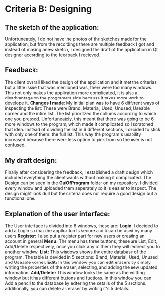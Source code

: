Criteria B: Designing
===

## The sketch of the application:
Unfortuneately, I do not have the photos of the sketches made for the application, but from the recordings there are multiple feedback I got and instead of making anew sketch, I designed the draft of the application in Qt designer according to the feedback I recieved.

## Feedback:
The client overall liked the design of the application and it met the criterias but a little issue that was mentioned was, there were too many windows.
This not only makes the application more complicated, it is also a disadvantage on the programers side because it takes more work to develope it.
**Changes I made:** My initial plan was to have 6 different ways of inspecting the list: These were Brand, Material, Used, Unused, Useable corner and the intire list. The list prioritzed the collums according to which one you pressed. Unfortuneately, this meant that there was going to be 6 more windows to the program, which made it complicated so I scratched that idea. Instead of dividing the list in 6 different sections, I decided to stick with only one of them: the full list. This way the program's usability increased because there were less option to pick from so the user is not confused.

## My draft design:
Finally after considering the feedback, I established a draft design which included everything the client wants without making it complicated. The Design can be seen in the **GuiOfProgram** folder on my repository. I divided every window and uploaded them seperately so it is easier to inspect. The design might look dull but the criteria does not require a good design but a functional one.

## Explanation of the user interface:
The User interface is divided into 6 windows, these are:
**Login:** I decided to add a Login so that the application is secure and it can be used by many users
**Register:** I also put a register part for new users or creating an account in general
**Menu:** The menu has three buttons, these are List, Edit, Add/Delete respectively, once you click any of them they will redirect you to another window.
**List:** This windows shows the entire database of the program. The table is devided in 5 sections: Brand, Material, Used, Unused and Useable corner.
**Edit:** In this window you can edit erasers by simply writing the properties of the eraser, selecting, and adding the new updated information.
**Add/Delete:** This window looks the same as the editting window but it has different buttons and fuctions. In this window you can Add a pencil to the database by edtering the details of the 5 sections. additionally, you can delete an eraser by writing it's 5 details.
